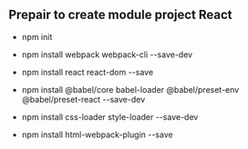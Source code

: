## Prepair to create module project React 

- npm init

- npm install webpack webpack-cli --save-dev
- npm install react react-dom --save
- npm install @babel/core babel-loader @babel/preset-env @babel/preset-react --save-dev
- npm install css-loader style-loader --save-dev
- npm install html-webpack-plugin --save